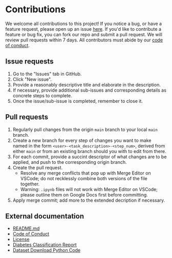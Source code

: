 # Contributions

We welcome all contributions to this project!
If you notice a bug, or have a feature request, please open up an issue [here](https://github.com/DSCI-310-2025/dsci-310-group-06/issues).
If you'd like to contribute a feature or bug fix, you can fork our repo and submit a pull request.
We will review pull requests within 7 days.
All contributors must abide by our [code of conduct](CODE_OF_CONDUCT.md).

## Issue requests

1. Go to the "Issues" tab in GitHub.
2. Click "New issue".
3. Provide a reasonably descriptive title and elaborate in the description.
4. If necessary, provide additional sub-issues and corresponding details as concrete steps to complete.
5. Once the issue/sub-issue is completed, remember to close it.

## Pull requests

1. Regularly pull changes from the origin `main` branch to your local `main` branch.
2. Create a new branch for every step of changes you want to make named in the form `<user>-<task_description>-<step_num>`, derived from either `main` or from an existing branch should you with to edit from there.
3. For each commit, provide a succint descriptor of what changes are to be applied, and push to the corresponding origin branch.
4. Create the pull request.
    - Resolve any merge conflicts that pop up with Merge Editor on VSCode; do not recklessly combine both versions of the file together.
    - Warning: `.ipynb` files will not work with Merge Editor on VSCode; please outline them on Google Docs first before committing.
5. Apply merge commit; add more to the extended decription if necessary.

## External documentation

- [README.md](README.md)
- [Code of Conduct](CODE_OF_CONDUCT.md)
- [License](LICENSE.md)
- [Diabetes Classification Report](reports/diabetes_classification_report.ipynb)
- [Dataset Download Python Code](src/dataset_download.py)
